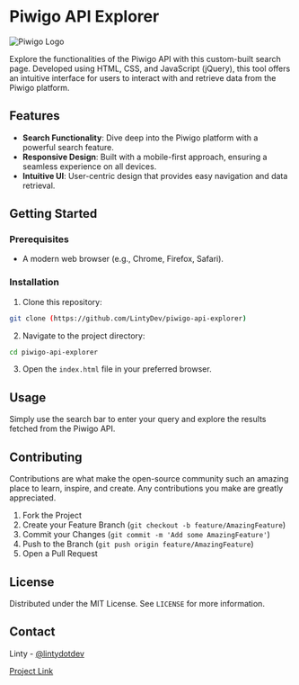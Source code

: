 # Piwigo API Explorer
![Piwigo Logo](URL_TO_YOUR_LOGO_IMAGE)

Explore the functionalities of the Piwigo API with this custom-built search page. Developed using HTML, CSS, and JavaScript (jQuery), this tool offers an intuitive interface for users to interact with and retrieve data from the Piwigo platform.

## Features
- **Search Functionality**: Dive deep into the Piwigo platform with a powerful search feature.
- **Responsive Design**: Built with a mobile-first approach, ensuring a seamless experience on all devices.
- **Intuitive UI**: User-centric design that provides easy navigation and data retrieval.

## Getting Started

### Prerequisites
- A modern web browser (e.g., Chrome, Firefox, Safari).

### Installation
1. Clone this repository:
```bash
git clone (https://github.com/LintyDev/piwigo-api-explorer)
```

2. Navigate to the project directory:
```bash
cd piwigo-api-explorer
```

3. Open the `index.html` file in your preferred browser.

## Usage
Simply use the search bar to enter your query and explore the results fetched from the Piwigo API.

## Contributing
Contributions are what make the open-source community such an amazing place to learn, inspire, and create. Any contributions you make are greatly appreciated.

1. Fork the Project
2. Create your Feature Branch (`git checkout -b feature/AmazingFeature`)
3. Commit your Changes (`git commit -m 'Add some AmazingFeature'`)
4. Push to the Branch (`git push origin feature/AmazingFeature`)
5. Open a Pull Request

## License
Distributed under the MIT License. See `LICENSE` for more information.

## Contact
Linty - [@lintydotdev](https://twitter.com/your_twitter) 

[Project Link]((https://github.com/LintyDev/piwigo-api-explorer)https://github.com/LintyDev/piwigo-api-explorer)
